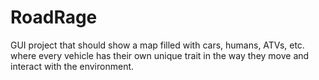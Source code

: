# RoadRage
GUI project that should show a map filled with cars, humans, ATVs, etc. where every vehicle has their own unique trait in the way they move and interact with the environment.
